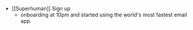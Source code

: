 - [[Superhuman]] Sign up
    - onboarding at 10pm and started using the world's most fastest email app. 
